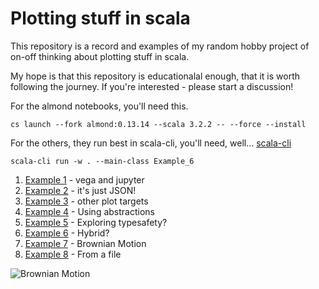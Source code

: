 # Plotting stuff in scala

This repository is a record and examples of my random hobby project 
of on-off thinking about plotting stuff in scala. 

My hope is that this repository is educationalal enough, that it is worth following the journey. If you're interested - please start a discussion!

For the almond notebooks, you'll need this. 

```cs launch --fork almond:0.13.14 --scala 3.2.2 -- --force --install```

For the others, they run best in scala-cli, you'll need, well... 
[scala-cli](https://scala-cli.virtuslab.org)

`scala-cli run -w . --main-class Example_6`

1. [Example 1](src/Example_1.ipynb) - vega and jupyter
2. [Example 2](src/Example_2.ipynb) - it's just JSON!
3. [Example 3](src/main/scala/Example_3.scala) - other plot targets
4. [Example 4](src/Example_4.ipynb) - Using abstractions
5. [Example 5](src/main/scala/Example_5.scala) - Exploring typesafety?
6. [Example 6](src/Example_6.ipynb) - Hybrid?
7. [Example 7](src/main/scala/Example_7.scala) - Brownian Motion
8. [Example 8](src/main/scala/Example_8.scala) - From a file 

![Brownian Motion](/src/main/scala/Brownian.gif)
